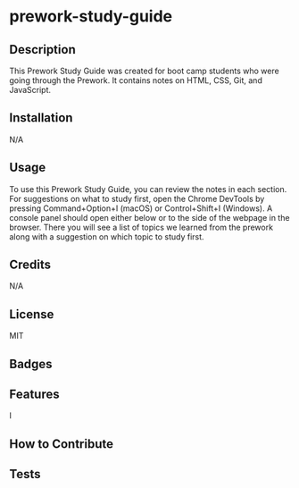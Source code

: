 # prework-study-guide


## Description
This Prework Study Guide was created for boot camp students who were going through the Prework. It contains notes on HTML, CSS, Git, and JavaScript.







## Installation

N/A

## Usage

To use this Prework Study Guide, you can review the notes in each section. For suggestions on what to study first, open the Chrome DevTools by pressing Command+Option+I (macOS) or Control+Shift+I (Windows). A console panel should open either below or to the side of the webpage in the browser. There you will see a list of topics we learned from the prework along with a suggestion on which topic to study first.

## Credits

N/A

## License

MIT



## Badges



## Features

I

## How to Contribute



## Tests

